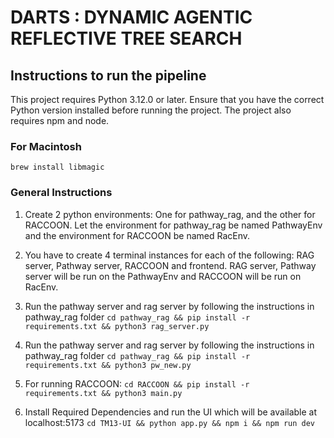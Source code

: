 # DARTS : DYNAMIC AGENTIC REFLECTIVE TREE SEARCH

## Instructions to run the pipeline


This project requires Python 3.12.0 or later. Ensure that you have the correct Python version installed before running the project. The project also requires npm and node.

### For Macintosh

`
brew install libmagic
`

### General Instructions

1. Create 2 python environments: One for pathway_rag, and the other for RACCOON. Let the environment for pathway_rag be named PathwayEnv and the environment for RACCOON be named RacEnv.

2. You have to create 4 terminal instances for each of the following: RAG server, Pathway server, RACCOON and frontend. RAG server, Pathway server will be run on the PathwayEnv and RACCOON will be run on RacEnv.

3. Run the pathway server and rag server by following the instructions in pathway_rag folder
   `
   cd pathway_rag &&
   pip install -r requirements.txt &&
   python3 rag_server.py
   `

3. Run the pathway server and rag server by following the instructions in pathway_rag folder
   `
   cd pathway_rag &&
   pip install -r requirements.txt &&
   python3 pw_new.py
   `

4. For running RACCOON:
   `
   cd RACCOON &&
   pip install -r requirements.txt &&
   python3 main.py
   `

3. Install Required Dependencies and run the UI which will be available at localhost:5173
   `
   cd TM13-UI &&
   python app.py &&
   npm i &&
   npm run dev
   `
